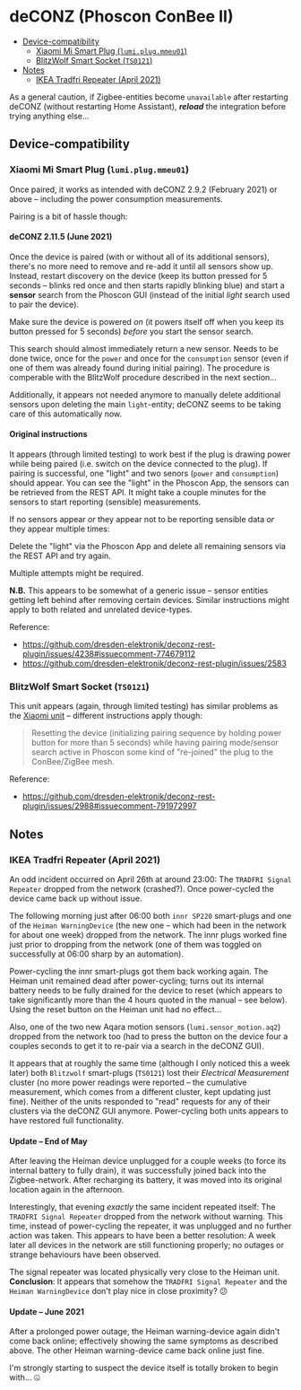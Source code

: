 # deCONZ (Phoscon ConBee II)

- [Device-compatibility](#device-compatibility)
  - [Xiaomi Mi Smart Plug (`lumi.plug.mmeu01`)](#xiaomi-mi-smart-plug-lumiplugmmeu01)
  - [BlitzWolf Smart Socket (`TS0121`)](#blitzwolf-smart-socket-ts0121)
- [Notes](#notes)
  - [IKEA Tradfri Repeater (April 2021)](#ikea-tradfri-repeater-april-2021)

As a general caution, if Zigbee-entities become `unavailable` after restarting
deCONZ (without restarting Home Assistant), **_reload_** the integration before
trying anything else...

## Device-compatibility

### Xiaomi Mi Smart Plug (`lumi.plug.mmeu01`)

Once paired, it works as intended with deCONZ 2.9.2 (February 2021) or above –
including the power consumption measurements.

Pairing is a bit of hassle though:

#### deCONZ 2.11.5 (June 2021)

Once the device is paired (with or without all of its additional sensors),
there's no more need to remove and re-add it until all sensors show up. Instead,
restart discovery on the device (keep its button pressed for 5 seconds – blinks
red once and then starts rapidly blinking blue) and start a **sensor** search
from the Phoscon GUI (instead of the initial _light_ search used to pair the
device).

Make sure the device is powered _on_ (it powers itself off when you keep its
button pressed for 5 seconds) _before_ you start the sensor search.

This search should almost immediately return a new sensor. Needs to be done
twice, once for the `power` and once for the `consumption` sensor (even if one
of them was already found during initial pairing). The procedure is comperable
with the BlitzWolf procedure described in the next section...

Additionally, it appears not needed anymore to manually delete additional
sensors upon deleting the main `light`-entity; deCONZ seems to be taking care of
this automatically now.

#### Original instructions

It appears (through limited testing) to work best if the plug is drawing power
while being paired (i.e. switch on the device connected to the plug). If pairing
is successful, one "light" and two senors (`power` and `consumption`) should
appear. You can see the "light" in the Phoscon App, the sensors can be retrieved
from the REST API. It might take a couple minutes for the sensors to start
reporting (sensible) measurements.

If no sensors appear _or_ they appear not to be reporting sensible data _or_
they appear multiple times:

Delete the "light" via the Phoscon App and delete all remaining sensors via the
REST API and try again.

Multiple attempts might be required.

**N.B.** This appears to be somewhat of a generic issue – sensor entities
getting left behind after removing certain devices. Similar instructions might
apply to both related and unrelated device-types.

Reference:

- <https://github.com/dresden-elektronik/deconz-rest-plugin/issues/4238#issuecomment-774679112>
- <https://github.com/dresden-elektronik/deconz-rest-plugin/issues/2583>

### BlitzWolf Smart Socket (`TS0121`)

This unit appears (again, through limited testing) has similar problems as the
[Xiaomi unit](#xiaomi-mi-smart-plug-lumiplugmmeu01) – different instructions
apply though:

> Resetting the device (initializing pairing sequence by holding power button
> for more than 5 seconds) while having pairing mode/sensor search active in
> Phoscon some kind of "re-joined" the plug to the ConBee/ZigBee mesh.

Reference:

- <https://github.com/dresden-elektronik/deconz-rest-plugin/issues/2988#issuecomment-791972997>

## Notes

### IKEA Tradfri Repeater (April 2021)

An odd incident occurred on April 26th at around 23:00: The
`TRADFRI Signal Repeater` dropped from the network (crashed?). Once power-cycled
the device came back up without issue.

The following morning just after 06:00 both `innr SP220` smart-plugs and one of
the `Heiman WarningDevice` (the new one – which had been in the network for
about one week) dropped from the network. The innr plugs worked fine just prior
to dropping from the network (one of them was toggled on successfully at 06:00
sharp by an automation).

Power-cycling the innr smart-plugs got them back working again. The Heiman unit
remained dead after power-cycling; turns out its internal battery needs to be
fully drained for the device to reset (which appears to take significantly more
than the 4 hours quoted in the manual – see below). Using the reset button on
the Heiman unit had no effect...

Also, one of the two new Aqara motion sensors (`lumi.sensor_motion.aq2`) dropped
from the network too (had to press the button on the device four a couples
seconds to get it to re-pair via a search in the deCONZ GUI).

It appears that at roughly the same time (although I only noticed this a week
later) both `Blitzwolf` smart-plugs (`TS0121`) lost their _Electrical
Measurement_ cluster (no more power readings were reported – the cumulative
measurement, which comes from a different cluster, kept updating just fine).
Neither of the units responded to "read" requests for any of their clusters via
the deCONZ GUI anymore. Power-cycling both units appears to have restored full
functionality.

#### Update – End of May

After leaving the Heiman device unplugged for a couple weeks (to force its
internal battery to fully drain), it was successfully joined back into the
Zigbee-network. After recharging its battery, it was moved into its original
location again in the afternoon.

Interestingly, that evening _exactly_ the same incident repeated itself: The
`TRADFRI Signal Repeater` dropped from the network without warning. This time,
instead of power-cycling the repeater, it was unplugged and no further action
was taken. This appears to have been a better resolution: A week later all
devices in the network are still functioning properly; no outages or strange
behaviours have been observed.

The signal repeater was located physically very close to the Heiman unit.
**Conclusion**: It appears that somehow the `TRADFRI Signal Repeater` and the
`Heiman WarningDevice` don't play nice in close proximity? 😕

#### Update – June 2021

After a prolonged power outage, the Heiman warning-device again didn't come back
online; effectively showing the same symptoms as described above. The other
Heiman warning-device came back online just fine.

I'm strongly starting to suspect the device itself is totally broken to begin
with... 🤐

